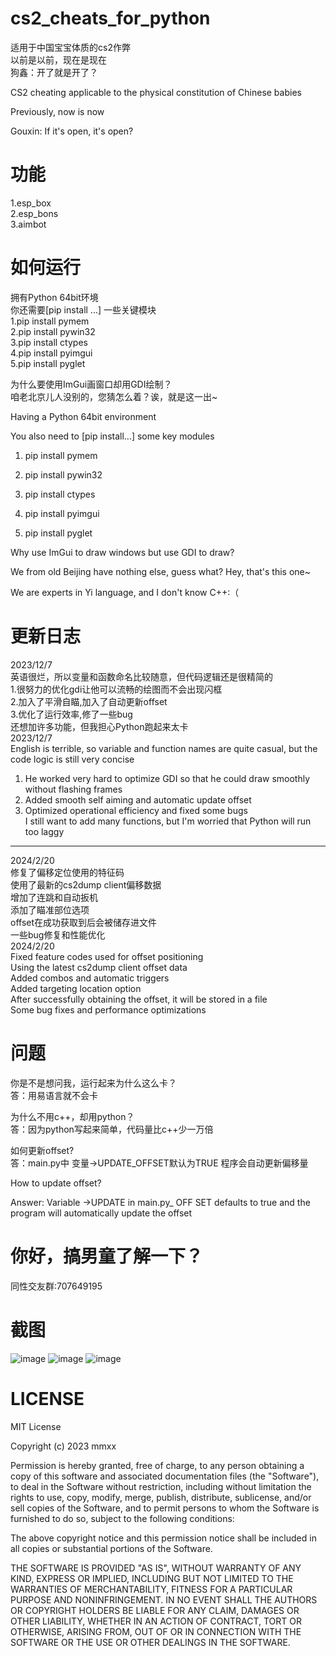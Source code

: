 # cs2_cheats_for_python
适用于中国宝宝体质的cs2作弊  
以前是以前，现在是现在  
狗鑫：开了就是开了？  

CS2 cheating applicable to the physical constitution of Chinese babies

Previously, now is now

Gouxin: If it's open, it's open?
# 功能
1.esp_box  
2.esp_bons  
3.aimbot  
# 如何运行
 拥有Python 64bit环境  
你还需要[pip install ...] 一些关键模块  
1.pip install pymem  
2.pip install pywin32  
3.pip install ctypes  
4.pip install pyimgui   
5.pip install pyglet  
  
为什么要使用ImGui画窗口却用GDI绘制？  
咱老北京儿人没别的，您猜怎么着？诶，就是这一出~  

Having a Python 64bit environment

You also need to [pip install...] some key modules

1. pip install pymem

2. pip install pywin32

3. pip install ctypes

4. pip install pyimgui

5. pip install pyglet



Why use ImGui to draw windows but use GDI to draw?

We from old Beijing have nothing else, guess what? Hey, that's this one~

We are experts in Yi language, and I don't know C++:（
# 更新日志
2023/12/7  
英语很烂，所以变量和函数命名比较随意，但代码逻辑还是很精简的  
1.很努力的优化gdi让他可以流畅的绘图而不会出现闪框  
2.加入了平滑自瞄,加入了自动更新offset  
3.优化了运行效率,修了一些bug  
还想加许多功能，但我担心Python跑起来太卡  
2023/12/7  
English is terrible, so variable and function names are quite casual, but the code logic is still very concise  
1. He worked very hard to optimize GDI so that he could draw smoothly without flashing frames  
2. Added smooth self aiming and automatic update offset  
3. Optimized operational efficiency and fixed some bugs  
I still want to add many functions, but I'm worried that Python will run too laggy  
_____________________________________________  
2024/2/20  
修复了偏移定位使用的特征码  
使用了最新的cs2dump client偏移数据  
增加了连跳和自动扳机  
添加了瞄准部位选项  
offset在成功获取到后会被储存进文件  
一些bug修复和性能优化  
2024/2/20  
Fixed feature codes used for offset positioning  
Using the latest cs2dump client offset data  
Added combos and automatic triggers  
Added targeting location option  
After successfully obtaining the offset, it will be stored in a file  
Some bug fixes and performance optimizations  
# 问题
你是不是想问我，运行起来为什么这么卡？  
答：用易语言就不会卡  

为什么不用c++，却用python？  
答：因为python写起来简单，代码量比c++少一万倍  

如何更新offset?  
答：main.py中 变量->UPDATE_OFFSET默认为TRUE 程序会自动更新偏移量  

How to update offset?

Answer: Variable ->UPDATE in main.py_ OFF SET defaults to true and the program will automatically update the offset
# 你好，搞男童了解一下？
同性交友群:707649195  
# 截图
![image](https://github.com/Retmon403/cs2_cheats_python/blob/main/3.gif)
![image](https://github.com/Retmon403/cs2_cheats_python/blob/main/4.png)
![image](https://github.com/Retmon403/cs2_cheats_python/blob/main/2.png)

# LICENSE
MIT License

Copyright (c) 2023 mmxx

Permission is hereby granted, free of charge, to any person obtaining a copy
of this software and associated documentation files (the "Software"), to deal
in the Software without restriction, including without limitation the rights
to use, copy, modify, merge, publish, distribute, sublicense, and/or sell
copies of the Software, and to permit persons to whom the Software is
furnished to do so, subject to the following conditions:

The above copyright notice and this permission notice shall be included in all
copies or substantial portions of the Software.

THE SOFTWARE IS PROVIDED "AS IS", WITHOUT WARRANTY OF ANY KIND, EXPRESS OR
IMPLIED, INCLUDING BUT NOT LIMITED TO THE WARRANTIES OF MERCHANTABILITY,
FITNESS FOR A PARTICULAR PURPOSE AND NONINFRINGEMENT. IN NO EVENT SHALL THE
AUTHORS OR COPYRIGHT HOLDERS BE LIABLE FOR ANY CLAIM, DAMAGES OR OTHER
LIABILITY, WHETHER IN AN ACTION OF CONTRACT, TORT OR OTHERWISE, ARISING FROM,
OUT OF OR IN CONNECTION WITH THE SOFTWARE OR THE USE OR OTHER DEALINGS IN THE
SOFTWARE.
